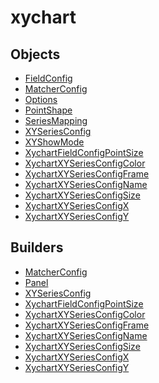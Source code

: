 # <span class="badge package-variant-panelcfg"></span> xychart

## Objects

 * <span class="badge object-type-class"></span> [FieldConfig](./object-FieldConfig.md)
 * <span class="badge object-type-class"></span> [MatcherConfig](./object-MatcherConfig.md)
 * <span class="badge object-type-class"></span> [Options](./object-Options.md)
 * <span class="badge object-type-enum"></span> [PointShape](./object-PointShape.md)
 * <span class="badge object-type-enum"></span> [SeriesMapping](./object-SeriesMapping.md)
 * <span class="badge object-type-class"></span> [XYSeriesConfig](./object-XYSeriesConfig.md)
 * <span class="badge object-type-enum"></span> [XYShowMode](./object-XYShowMode.md)
 * <span class="badge object-type-class"></span> [XychartFieldConfigPointSize](./object-XychartFieldConfigPointSize.md)
 * <span class="badge object-type-class"></span> [XychartXYSeriesConfigColor](./object-XychartXYSeriesConfigColor.md)
 * <span class="badge object-type-class"></span> [XychartXYSeriesConfigFrame](./object-XychartXYSeriesConfigFrame.md)
 * <span class="badge object-type-class"></span> [XychartXYSeriesConfigName](./object-XychartXYSeriesConfigName.md)
 * <span class="badge object-type-class"></span> [XychartXYSeriesConfigSize](./object-XychartXYSeriesConfigSize.md)
 * <span class="badge object-type-class"></span> [XychartXYSeriesConfigX](./object-XychartXYSeriesConfigX.md)
 * <span class="badge object-type-class"></span> [XychartXYSeriesConfigY](./object-XychartXYSeriesConfigY.md)
## Builders

 * <span class="badge builder"></span> [MatcherConfig](./builder-MatcherConfig.md)
 * <span class="badge builder"></span> [Panel](./builder-Panel.md)
 * <span class="badge builder"></span> [XYSeriesConfig](./builder-XYSeriesConfig.md)
 * <span class="badge builder"></span> [XychartFieldConfigPointSize](./builder-XychartFieldConfigPointSize.md)
 * <span class="badge builder"></span> [XychartXYSeriesConfigColor](./builder-XychartXYSeriesConfigColor.md)
 * <span class="badge builder"></span> [XychartXYSeriesConfigFrame](./builder-XychartXYSeriesConfigFrame.md)
 * <span class="badge builder"></span> [XychartXYSeriesConfigName](./builder-XychartXYSeriesConfigName.md)
 * <span class="badge builder"></span> [XychartXYSeriesConfigSize](./builder-XychartXYSeriesConfigSize.md)
 * <span class="badge builder"></span> [XychartXYSeriesConfigX](./builder-XychartXYSeriesConfigX.md)
 * <span class="badge builder"></span> [XychartXYSeriesConfigY](./builder-XychartXYSeriesConfigY.md)
